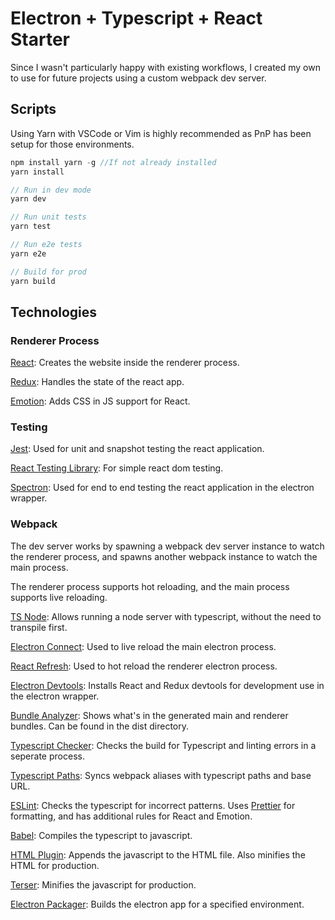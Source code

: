 # Electron + Typescript + React Starter

Since I wasn't particularly happy with existing workflows, I created my own to use for future projects using a custom webpack dev server.

## Scripts

Using Yarn with VSCode or Vim is highly recommended as PnP has been setup for those environments.

```js
npm install yarn -g //If not already installed
yarn install
```

```js
// Run in dev mode
yarn dev

// Run unit tests
yarn test

// Run e2e tests
yarn e2e

// Build for prod
yarn build
```

## Technologies

### Renderer Process

[React](https://www.npmjs.com/package/react): Creates the website inside the renderer process.

[Redux](https://www.npmjs.com/package/redux): Handles the state of the react app.

[Emotion](https://www.npmjs.com/package/@emotion/react): Adds CSS in JS support for React.

### Testing

[Jest](https://www.npmjs.com/package/jest): Used for unit and snapshot testing the react application.

[React Testing Library](https://www.npmjs.com/package/@testing-library/react): For simple react dom testing.

[Spectron](https://www.npmjs.com/package/spectron): Used for end to end testing the react application in the electron wrapper.

### Webpack

The dev server works by spawning a webpack dev server instance to watch the renderer process, and spawns another webpack instance to watch the main process.

The renderer process supports hot reloading, and the main process supports live reloading.

[TS Node](https://www.npmjs.com/package/ts-node): Allows running a node server with typescript, without the need to transpile first.

[Electron Connect](https://www.npmjs.com/package/electron-connect): Used to live reload the main electron process.

[React Refresh](https://www.npmjs.com/package/react-refresh): Used to hot reload the renderer electron process.

[Electron Devtools](https://www.npmjs.com/package/electron-devtools-installer): Installs React and Redux devtools for development use in the electron wrapper.

[Bundle Analyzer](https://www.npmjs.com/package/webpack-bundle-analyzer): Shows what's in the generated main and renderer bundles. Can be found in the dist directory.

[Typescript Checker](https://www.npmjs.com/package/fork-ts-checker-webpack-plugin): Checks the build for Typescript and linting errors in a seperate process.

[Typescript Paths](https://www.npmjs.com/package/tsconfig-paths-webpack-plugin): Syncs webpack aliases with typescript paths and base URL.

[ESLint](https://www.npmjs.com/package/eslint): Checks the typescript for incorrect patterns. Uses [Prettier](https://www.npmjs.com/package/prettier) for formatting, and has additional rules for React and Emotion.

[Babel](https://www.npmjs.com/package/@babel/core): Compiles the typescript to javascript.

[HTML Plugin](https://www.npmjs.com/package/html-webpack-plugin): Appends the javascript to the HTML file. Also minifies the HTML for production.

[Terser](https://www.npmjs.com/package/terser-webpack-plugin): Minifies the javascript for production.

[Electron Packager](https://www.npmjs.com/package/electron-packager): Builds the electron app for a specified environment.